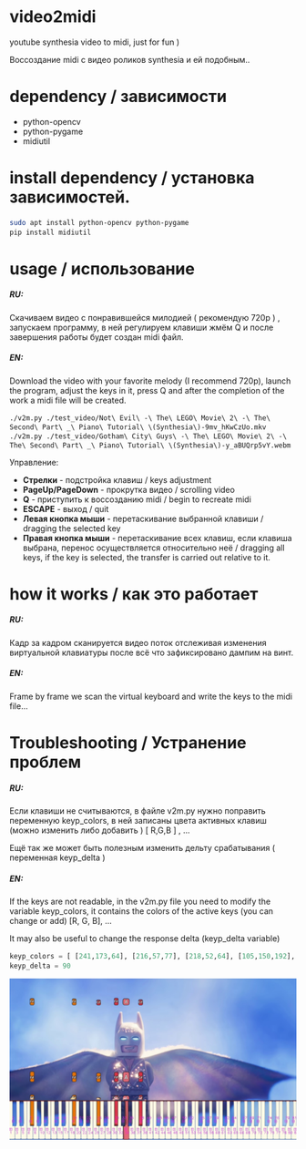 # video2midi
youtube synthesia video to midi, just for fun )

Воссоздание midi с видео роликов synthesia и ей подобным..

# dependency / зависимости

- python-opencv
- python-pygame
- midiutil

# install dependency / установка зависимостей.

```bash
sudo apt install python-opencv python-pygame
pip install midiutil
```

# usage / использование

##### RU:
 Скачиваем видео с понравившейся милодией ( рекомендую 720p ) , запускаем программу, в ней регулируем клавиши жмём Q и после завершения работы будет создан midi файл.
 
##### EN:
 Download the video with your favorite melody (I recommend 720p), launch the program, adjust the keys in it, press Q and after the completion of the work a midi file will be created.

  ```
  ./v2m.py ./test_video/Not\ Evil\ -\ The\ LEGO\ Movie\ 2\ -\ The\ Second\ Part\ _\ Piano\ Tutorial\ \(Synthesia\)-9mv_hKwCzUo.mkv
  ./v2m.py ./test_video/Gotham\ City\ Guys\ -\ The\ LEGO\ Movie\ 2\ -\ The\ Second\ Part\ _\ Piano\ Tutorial\ \(Synthesia\)-y_aBUQrp5vY.webm
  ```

  Управление:
  * **Стрелки** - подстройка клавиш / keys adjustment
  * **PageUp/PageDown** - прокрутка видео / scrolling video 
  * **Q** - приступить к воссозданию midi / begin to recreate midi
  * **ESCAPE** - выход / quit
  * **Левая кнопка мыши** - перетаскивание выбранной клавиши / dragging the selected key
  * **Правая кнопка мыши** - перетаскивание всех клавиш, если клавиша выбрана, перенос осуществляется относительно неё / dragging all keys, if the key is selected, the transfer is carried out relative to it.

# how it works / как это работает

##### RU:
Кадр за кадром сканируется видео поток отслеживая изменения виртуальной клавиатуры после всё что зафиксировано дампим на винт.

##### EN:
Frame by frame we scan the virtual keyboard and write the keys to the midi file...


# Troubleshooting / Устранение проблем 

##### RU:
Если клавиши не считываются, в файле v2m.py нужно поправить переменную keyp_colors, в ней записаны цвета активных клавиш (можно изменить либо добавить ) [ R,G,B ] , ... 

Ещё так же может быть полезным изменить дельту срабатывания ( переменная keyp_delta )

##### EN:
If the keys are not readable, in the v2m.py file you need to modify the variable keyp_colors, it contains the colors of the active keys (you can change or add) [R, G, B], ...

It may also be useful to change the response delta (keyp_delta variable)

```python
keyp_colors = [ [241,173,64], [216,57,77], [218,52,64], [105,150,192], [39,87,149] ];
keyp_delta = 90
```

![Alt text](docs/frame47.jpg?raw=true "input from image")
